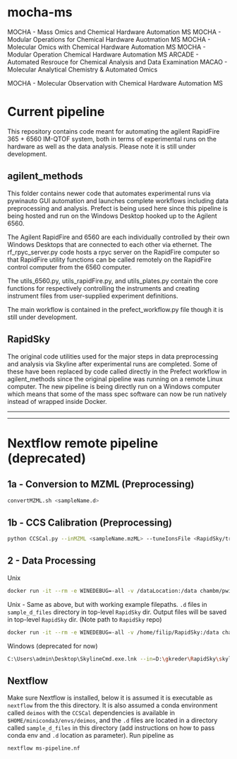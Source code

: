 # mocha-ms
MOCHA - Mass Omics and Chemical Hardware Automation MS
MOCHA - Modular Operations for Chemical Hardware Auotmation MS
MOCHA - Molecular Omics with Chemical Hardware Automation MS
MOCHA - Modular Operation Chemical Hardware Automation MS
ARCADE - Automated Resrouce for Chemical Analysis and Data Examination
MACAO - Molecular Analytical Chemistry & Automated Omics


MOCHA - Molecular Observation with Chemical Hardware Automation MS


# Current pipeline


This repository contains code meant for automating the agilent RapidFire 365 + 6560 IM-QTOF system, both in terms of experimental runs on the hardware as well as the data analysis. Please note it is still under development. 

## agilent_methods

This folder contains newer code that automates experimental runs via pywinauto GUI automation and launches complete workflows including data preprocessing and analysis. Prefect is being used here since this pipeline is being hosted and run on the Windows Desktop hooked up to the Agilent 6560. 

The Agilent RapidFire and 6560 are each individually controlled by their own Windows Desktops that are connected to each other via ethernet. The rf_rpyc_server.py code hosts a rpyc server on the RapidFire computer so that RapidFire utility functions can be called remotely on the RapidFire control computer from the 6560 computer.

The utils_6560.py, utils_rapidFire.py, and utils_plates.py contain the core functions for respectively controlling the instruments and creating instrument files from user-supplied experiment definitions. 

The main workflow is contained in the prefect_workflow.py file though it is still under development. 

## RapidSky

The original code utilities used for the major steps in data preprocessing and analysis via Skyline after experimental runs are completed. Some of these have been replaced by code called directly in the Prefect workflow in agilent_methods since the original pipeline was running on a remote Linux computer. The new pipeline is being directly run on a Windows computer which means that some of the mass spec software can now be run natively instead of wrapped inside Docker. 

---

---


# Nextflow remote pipeline (deprecated)

## 1a - Conversion to MZML (Preprocessing)
``` bash
convertMZML.sh <sampleName.d>
```


## 1b - CCS Calibration (Preprocessing)
``` bash
python CCSCal.py --inMZML <sampleName.mzML> --tuneIonsFile <RapidSky/transition_lists/agilentTuneHighMass_transitionList.csv> --outDir <sampleName.d>
```


## 2 - Data Processing

Unix 
``` bash
docker run -it --rm -e WINEDEBUG=-all -v /dataLocation:/data chambm/pwiz-skyline-i-agree-to-the-vendor-licenses wine SkylineCmd --in=RapidSky/skyline_documents/IMRes40.sky --import-transition-list=RapidSky/transition_lists/moi_aggregated_transitionList.csv --import-all-files=/data/d_files_directory/ --report-conflict-resolution=overwrite --report-add=RapidSky/MoleculeReportCustom.skyr --report-name=MetaboliteReportCustom --report-format=tsv --report-file=<outputReport.tsv> --out=<outputSkylineDoc.sky>
```
Unix - Same as above, but with working example filepaths. `.d` files in `sample_d_files` directory in top-level `RapidSky` dir. Output files will be saved in top-level `RapidSky` dir. (Note path to `RapidSky` repo)

```bash
docker run -it --rm -e WINEDEBUG=-all -v /home/filip/RapidSky:/data chambm/pwiz-skyline-i-agree-to-the-vendor-licenses wine SkylineCmd --in=skyline_documents/IMRes40.sky --import-transition-list=transition_lists/moi_aggregated_transitionList.csv --import-all-files=/data/sample_d_files/ --report-conflict-resolution=overwrite --report-add=report_templates/MoleculeReportCustom.skyr --report-name=MetaboliteReportCustom --report-format=tsv --report-file=outputReport.tsv --out=outputSkylineDoc.sky
```


Windows (deprecated for now)
``` bash
C:\Users\admin\Desktop\SkylineCmd.exe.lnk --in=D:\gkreder\RapidSky\skyline_documents\IMRes40.sky --import-transition-list=D:\gkreder\RapidSky\transition_lists\moi_aggregated_transitionList.csv --import-all-files=D:\Projects\Default\Data\RapidFire\2023\January\18\004\testSkylineCmd\sample_d_files/   --report-conflict-resolution=overwrite --report-format=tsv --report-add=D:\gkreder\RapidSky\report_templates\MoleculeReportCustom.skyr --report-name=MetaboliteReportCustom --report-file=D:\Projects\Default\Data\RapidFire\2023\January\18\004\testSkylineCmd\testOutWindows.tsv --out=D:\Projects\Default\Data\RapidFire\2023\January\18\004\testSkylineCmd\testOut.sky
```

## Nextflow

Make sure Nextflow is installed, below it is assumed it is executable as `nextflow` from the this directory. It is also assumed a conda environment called `deimos` with the `CCSCal` dependencies is available in `$HOME/miniconda3/envs/deimos`, and the `.d` files are located in a directory called `sample_d_files` in this directory (add instructions on how to pass conda env and `.d` location as parameter). Run pipeline as

``` bash
nextflow ms-pipeline.nf
```
